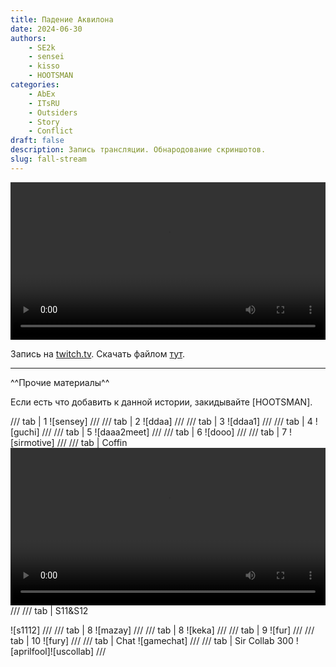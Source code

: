 ```yaml
---
title: Падение Аквилона
date: 2024-06-30
authors:
    - SE2k
    - sensei
    - kisso
    - HOOTSMAN
categories:
    - AbEx
    - ITsRU
    - Outsiders
    - Story
    - Conflict
draft: false
description: Запись трансляции. Обнародование скриншотов.
slug: fall-stream
---
```


<video width="100%" controls>
<source src="https://www.dropbox.com/scl/fi/azu91u1xinar405yp893m/aquafall.webm?rlkey=rquf8ofhxrss1ndrrxfqybxm4&st=gbfeem12&raw=1" type="video/webm" title="Rise and Fall of Aquilon">
</video>

Запись на [twitch.tv](https://www.twitch.tv/videos/2183961787).
Скачать файлом [тут](https://www.dropbox.com/scl/fi/azu91u1xinar405yp893m/aquafall.webm?rlkey=rquf8ofhxrss1ndrrxfqybxm4&st=n6xsouz1&raw=1).

---
<!-- more -->

^^Прочие материалы^^

Если есть что добавить к данной истории, закидывайте [HOOTSMAN].

/// tab | 1
![sensey]
///
/// tab | 2
![ddaa]
///
/// tab | 3
![ddaa1]
///
/// tab | 4
![guchi]
///
/// tab | 5
![daaa2meet]
///
/// tab | 6
![dooo]
///
/// tab | 7
![sirmotive]
///
/// tab | Coffin
<video width="100%" controls src="https://www.dropbox.com/scl/fi/yl35x0ijwffdwtrsiuil6/IMG_8886-1.mp4?rlkey=99bb9nkrwfbb2pzpqfl1q9rjf&st=29ubkabr&raw=1" title="Sir Coffin"></video>
///
/// tab | S11&S12

![s1112]
///
/// tab | 8
![mazay]
///
/// tab | 8
![keka]
///
/// tab | 9
![fur]
///
/// tab | 10
![fury]
///
/// tab | Chat
![gamechat]
///
/// tab | Sir Collab 300
![aprilfool]![uscollab]
///

